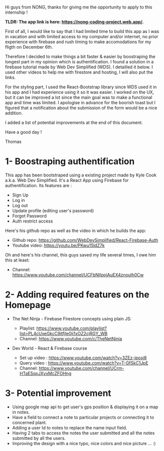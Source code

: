 Hi guys from NONG, thanks for giving me the opportunity to apply to this internship !

**TLDR: The app link is here: https://nong-coding-project.web.app/.**

First of all, I would like to say that I had limited time to build this app as I was in vacation and with limited access to my computer and/or internet, no prior experience with firebase and rush timing to make accomodations for my fligth on December 6th.

Therefore I decided to make things a bit faster & easier by boostraping the longest part in my opinion which is authentification. I found a solution in a firebase tutorial made by Web Dev Simplified (WDS). I detailled it below.
I used other videos to help me with firestore and hosting, I will also put the links.

For the styling part, I used the React-Bootstrap library since WDS used it in his app and I had experience using it so it was easier. I worked on the UX, but it can be improved a lot since the main goal was to make a functional app and time was limited. I apologise in advance for the boorish toast but I figured that a notification about the submission of the form would be a nice addition.

I added a list of potential improvements at the end of this document.

Have a good day !

Thomas

# 1- Boostraping authentification

This app has been bootstraped using a existing project made by Kyle Cook a.k.a. Web Dev Simplified. It's a React App using Firebase for authentification. Its features are :

- Sign Up
- Log in
- Log out
- Update profile (editing user's password)
- Forgot Password
- Auth restrict access

Here's his github repo as well as the video in which he builds the app:

- Github repo: https://github.com/WebDevSimplified/React-Firebase-Auth
- Youtube video: https://youtu.be/PKwu15ldZ7k

Oh and here's his channel, this guys saved my life several times, I owe him this at least:

- Channel: https://www.youtube.com/channel/UCFbNIlppjAuEX4znoulh0Cw

# 2- Adding required features on the Homepage

- The Net Ninja - Firebase Firestore concepts using plain JS:

  - Playlist: https://www.youtube.com/playlist?list=PL4cUxeGkcC9itfjle0ji1xOZ2cjRGY_WB
  - Channel: https://www.youtube.com/c/TheNetNinja

- Dev World - React & Firebase course
  - Set up video : https://www.youtube.com/watch?v=3ZEz-iposj8
  - Query video : https://www.youtube.com/watch?v=T-GfSkC1JpE
  - Channel: https://www.youtube.com/channel/UCrm-HTaESqxJXyxMcZFOHng

# 3- Potential improvement

- Using google map api to get user's gps position & displaying it on a map in notes.
- Have a field to connect a note to particular projects or connecting it to concerned plant.
- Adding a user Id to notes to replace the name input field.
- Having 2 tabs to access the notes the user submitted and all the notes submitted by all the users.
- Improving the design with a nice typo, nice colors and nice picture ... :)
